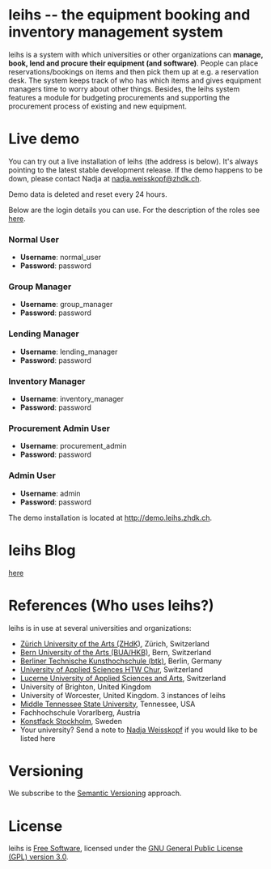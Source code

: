 # leihs -- the equipment booking and inventory management system

leihs is a system with which universities or other organizations can **manage, book, lend and procure their equipment (and software)**. People can place reservations/bookings on items and then pick them up at e.g. a reservation desk. The system keeps track of who has which items and gives equipment managers time to worry about other things. Besides, the leihs system features a module for budgeting procurements and supporting the procurement process of existing and new equipment.

# Live demo

You can try out a live installation of leihs (the address is below). It's always pointing to the latest stable development release. If the demo happens to be down, please contact Nadja at nadja.weisskopf@zhdk.ch.

Demo data is deleted and reset every 24 hours.

Below are the login details you can use. For the description of the roles see [here](Roles.md).

### Normal User
* **Username**: normal_user
* **Password**: password

### Group Manager
* **Username**: group_manager
* **Password**: password

### Lending Manager
* **Username**: lending_manager
* **Password**: password

### Inventory Manager
* **Username**: inventory_manager
* **Password**: password

### Procurement Admin User
* **Username**: procurement_admin
* **Password**: password

### Admin User
* **Username**: admin
* **Password**: password

The demo installation is located at http://demo.leihs.zhdk.ch.

# leihs Blog

[here](https://blog.zhdk.ch/leihs)

# References (Who uses leihs?)

leihs is in use at several universities and organizations:

 * [Zürich University of the Arts (ZHdK)](http://www.zhdk.ch), Zürich, Switzerland
 * [Bern University of the Arts (BUA/HKB)](http://hkb.bfh.ch), Bern, Switzerland
 * [Berliner Technische Kunsthochschule (btk)](http://www.btk-fh.de/), Berlin, Germany
 * [University of Applied Sciences HTW Chur](http://www.fh-htwchur.ch), Switzerland
 * [Lucerne University of Applied Sciences and Arts](http://www.hslu.ch), Switzerland
 * University of Brighton, United Kingdom
 * University of Worcester, United Kingdom. 3 instances of leihs
 * [Middle Tennessee State University](http://www.mtsu.edu), Tennessee, USA
 * Fachhochschule Vorarlberg, Austria
 * [Konstfack Stockholm](http://www.konstfack.se), Sweden
 * Your university? Send a note to [Nadja Weisskopf](mailto:nadja.weisskopf@zhdk.ch) if you would like to be listed here

# Versioning

We subscribe to the [Semantic Versioning](http://semver.org/) approach.

# License

leihs is [Free Software](http://www.gnu.org/philosophy/free-sw.html), licensed under the [GNU General Public License (GPL) version 3.0](http://www.gnu.org/licenses/gpl-3.0.txt).

